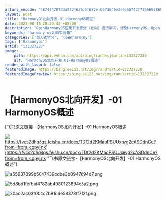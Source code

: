 ```yaml
---
arturl_encode: "68747470733a2f2f626c6f672e:6373646e2e6e65742f77656978696e5f34343336323632382f:61727469636c652f64657461696c732f313332333237323230"
layout: post
title: "HarmonyOS北向开发-01-HarmonyOS概述"
date: 2023-08-16 20:29:42 +08:00
description: "OpenHarmonyOS应用开发部分（北向）进行学习，涉及HarmonyOS、Open Harmo"
keywords: "harmony os北向实验箱"
categories: ['嵌入式学习', 'Openharmony']
tags: ['Harmonyos']
artid: "132327220"
image:
    path: https://api.vvhan.com/api/bing?rand=sj&artid=132327220
    alt: "HarmonyOS北向开发-01-HarmonyOS概述"
render_with_liquid: false
featuredImage: https://bing.ee123.net/img/rand?artid=132327220
featuredImagePreview: https://bing.ee123.net/img/rand?artid=132327220
---
```


# 【HarmonyOS北向开发】-01 HarmonyOS概述

[飞书原文链接-【HarmonyOS北向开发】-01 HarmonyOS概述

![](https://i-blog.csdnimg.cn/blog_migrate/cea7f95729ad651ebb3629e5c3c5c7c1.png)
https://fvcs2dhq8qs.feishu.cn/docx/TDf2d2KMaoPSUUxnvg2cASDdnCe?from=from_copylink](https://fvcs2dhq8qs.feishu.cn/docx/TDf2d2KMaoPSUUxnvg2cASDdnCe?from=from_copylink "飞书原文链接-【HarmonyOS北向开发】-01 HarmonyOS概述")

![a55937099b5047439cdbe3b0947694d7.png](https://i-blog.csdnimg.cn/blog_migrate/00ef0dfbe0958aae86be42cc20e3f6c9.png)

![5d8bd1fefbaf4782ab4980123694c8a2.png](https://i-blog.csdnimg.cn/blog_migrate/9f1d1e8df802f392eb7b38e3e9a73e03.png)

![20ac2ac03f004c7b91c6e58378ff712f.png](https://i-blog.csdnimg.cn/blog_migrate/c62fb7b9a79aa254d71b4f34b10cf135.png)
